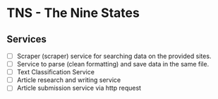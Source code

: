 # TNS - The Nine States

## Services

- [ ] Scraper (scraper) service for searching data on the provided sites.
- [ ] Service to parse (clean formatting) and save data in the same file.
- [ ] Text Classification Service
- [ ] Article research and writing service
- [ ] Article submission service via http request
